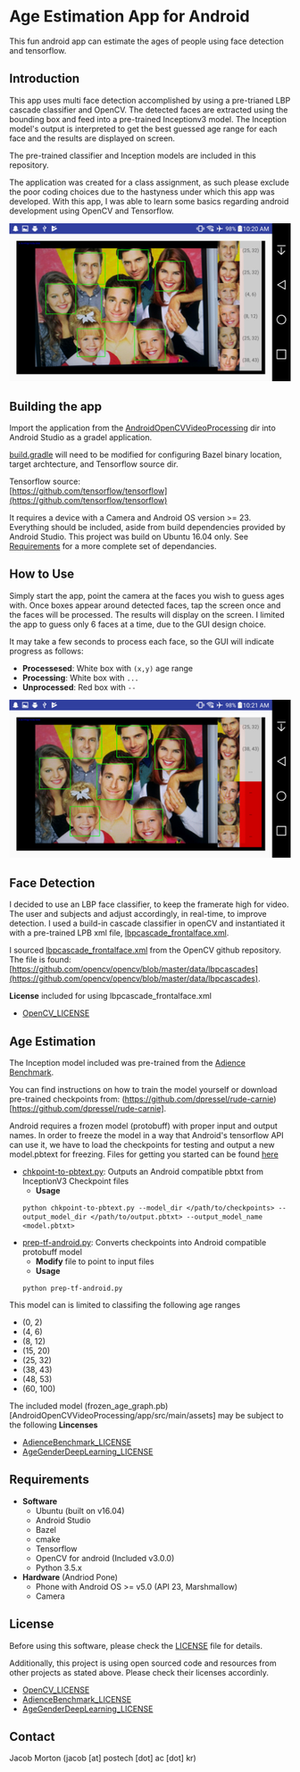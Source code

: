# Age Estimation App for Android #
 This fun android app can estimate the ages of people using face detection and tensorflow. 
 
 ## Introduction ## 
This app uses multi face detection accomplished by using a pre-trianed LBP cascade classifier and OpenCV. The detected faces are extracted using the bounding box and feed into a pre-trained Inceptionv3 model. The Inception model's output is interpreted to get the best guessed age range for each face and the results are displayed on screen.  
  
The pre-trained classifier and Inception models are included in this repository.
  
The application was created for a class assignment, as such please exclude the poor coding choices due to the hastyness under which this app was developed. With this app, I was able to learn some basics regarding android development using OpenCV and Tensorflow.

![Screenshot](docs/images/Screenshot_2017-11-02-10-20-55.png)

## Building the app ##
Import the application from the [AndroidOpenCVVideoProcessing](AndroidOpenCVVideoProcessing) dir into Android Studio as a gradel application.  
  
[build.gradle](AndroidOpenCVVideoProcessing/app/build.gradle) will need to be modified for configuring Bazel binary location, target archtecture, and Tensorflow source dir.  
  
Tensorflow source:   
[https://github.com/tensorflow/tensorflow](https://github.com/tensorflow/tensorflow)
  
It requires a device with a Camera and Android OS version >= 23. Everything should be included, aside from build dependencies provided by Android Studio. This project was build on Ubuntu 16.04 only. See [Requirements](#requirements) for a more complete set of dependancies.  

## How to Use ##
Simply start the app, point the camera at the faces you wish to guess ages with. Once boxes appear around detected faces, tap the screen once and the faces will be processed. The results will display on the screen. I limited the app to guess only 6 faces at a time, due to the GUI design choice.  
  
It may take a few seconds to process each face, so the GUI will indicate progress as follows:
  * __Processesed__: White box with `(x,y)` age range
  * __Processing__:  White box with `...`
  * __Unprocessed__: Red box with `--`
  
![Processing Progress](docs/images/Screenshot_2017-11-02-10-21-18.png)

## Face Detection ##
I decided to use an LBP face classifier, to keep the framerate high for video. The user and subjects and adjust accordingly, in real-time, to improve detection. I used a build-in cascade classifier in openCV and instantiated it with a pre-trained LPB xml file, [lbpcascade_frontalface.xml](AndroidOpenCVVideoProcessing/app/src/main/res/raw/lbpcascade_frontalface.xml).  
  
I sourced [lbpcascade_frontalface.xml](AndroidOpenCVVideoProcessing/app/src/main/res/raw/lbpcascade_frontalface.xml) from the OpenCV github repository. The file is found:  
[https://github.com/opencv/opencv/blob/master/data/lbpcascades](https://github.com/opencv/opencv/blob/master/data/lbpcascades).
  
__License__ included for using lbpcascade_frontalface.xml
  * [OpenCV_LICENSE](OpenCV_LICENSE)

## Age Estimation ##
The Inception model included was pre-trained from the [Adience Benchmark](http://www.openu.ac.il/home/hassner/Adience/data.html).  
  
You can find instructions on how to train the model yourself or download pre-trained checkpoints from:   (https://github.com/dpressel/rude-carnie)[https://github.com/dpressel/rude-carnie].
  
Android requires a frozen model (protobuff) with proper input and output names. In order to freeze the model in a way that Android's tensorflow API can use it, we have to load the checkpoints for testing and output a new model.pbtext for freezing. Files for getting you started can be found [here](docs)
  
  * [chkpoint-to-pbtext.py](docs/chkpoint-to-pbtext.py): Outputs an Android compatible pbtxt from InceptionV3 Checkpoint files
    * __Usage__
    ```
    python chkpoint-to-pbtext.py --model_dir </path/to/checkpoints> --output_model_dir </path/to/output.pbtxt> --output_model_name <model.pbtxt>
    ```
  * [prep-tf-android.py](docs/prep-tf-android.py): Converts checkpoints into Android compatible protobuff model
    * __Modify__ file to point to input files
    * __Usage__
    ```
    python prep-tf-android.py
    ```
  
This model can is limited to classifing the following age ranges
  - (0, 2)
  - (4, 6)
  - (8, 12)
  - (15, 20)
  - (25, 32)
  - (38, 43)
  - (48, 53)
  - (60, 100)

The included model (frozen_age_graph.pb)[AndroidOpenCVVideoProcessing/app/src/main/assets] may be subject to the following __Lincenses__ 
  * [AdienceBenchmark_LICENSE](AdienceBenchmark_LICENSE)
  * [AgeGenderDeepLearning_LICENSE](AgeGenderDeepLearning_LICENSE)

## Requirements ##
  * __Software__
    * Ubuntu (built on v16.04)
    * Android Studio
    * Bazel
    * cmake
    * Tensorflow
    * OpenCV for android (Included v3.0.0)
    * Python 3.5.x
  * __Hardware__ (Andriod Pone)
    * Phone with Android OS >= v5.0 (API 23, Marshmallow)
    * Camera


## License ##

Before using this software, please check the [LICENSE](LICENSE) file for details. 

Additionally, this project is using open sourced code and resources from other projects as stated above. Please check their licenses accordinly.
  * [OpenCV_LICENSE](OpenCV_LICENSE)
  * [AdienceBenchmark_LICENSE](AdienceBenchmark_LICENSE)
  * [AgeGenderDeepLearning_LICENSE](AgeGenderDeepLearning_LICENSE)

## Contact ##
Jacob Morton (jacob [at] postech [dot] ac [dot] kr)
